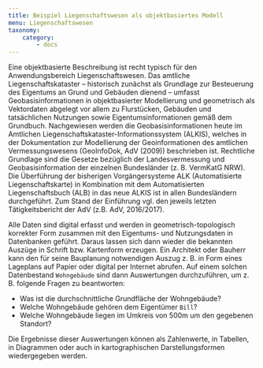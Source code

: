 ```yaml
---
title: Beispiel Liegenschaftswesen als objektbasiertes Modell
menu: Liegenschaftswesen
taxonomy:
    category:
        - docs
---
```

Eine objektbasierte Beschreibung ist recht typisch für den Anwendungsbereich Liegenschaftswesen. Das amtliche Liegenschaftskataster – historisch zunächst als Grundlage zur Besteuerung des Eigentums an Grund und Gebäuden dienend – umfasst Geobasisinformationen in objektbasierter Modellierung und geometrisch als Vektordaten abgelegt vor allem zu Flurstücken, Gebäuden und tatsächlichen Nutzungen sowie Eigentumsinformationen gemäß dem Grundbuch. Nachgewiesen werden die Geobasisinformationen heute im Amtlichen Liegenschaftskataster-Informationssystem (ALKIS), welches in der Dokumentation zur Modellierung der Geoinformationen des amtlichen Vermessungswesens (GeoInfoDok, AdV (2009)) beschrieben ist. Rechtliche Grundlage sind die Gesetze bezüglich der Landesvermessung und Geobasisinformation der einzelnen Bundesländer (z. B. VermKatG NRW). Die Überführung der bisherigen Vorgängersysteme ALK (Automatisierte Liegenschaftskarte) in Kombination mit dem Automatisierten Liegenschaftsbuch (ALB) in das neue ALKIS ist in allen Bundesländern durchgeführt. Zum Stand der Einführung vgl. den jeweils letzten Tätigkeitsbericht der AdV (z.B. AdV, 2016/2017). 

Alle Daten sind digital erfasst und werden in geometrisch-topologisch korrekter Form zusammen mit den Eigentums- und Nutzungsdaten in Datenbanken geführt. Daraus lassen sich dann wieder die bekannten Auszüge in Schrift bzw. Kartenform erzeugen. Ein Architekt oder Bauherr kann den für seine Bauplanung notwendigen Auszug z. B. in Form eines Lageplans auf Papier oder digital per Internet abrufen. Auf einem solchen Datenbestand `Wohngebäude` sind dann Auswertungen durchzuführen, um z. B. folgende Fragen zu beantworten:

- Was ist die durchschnittliche Grundfläche der Wohngebäude?
- Welche Wohngebäude gehören dem Eigentümer `Bill`?
- Welche Wohngebäude liegen im Umkreis von 500m um den gegebenen Standort?

Die Ergebnisse dieser Auswertungen können als Zahlenwerte, in Tabellen, in Diagrammen oder auch in kartographischen Darstellungsformen wiedergegeben werden.
